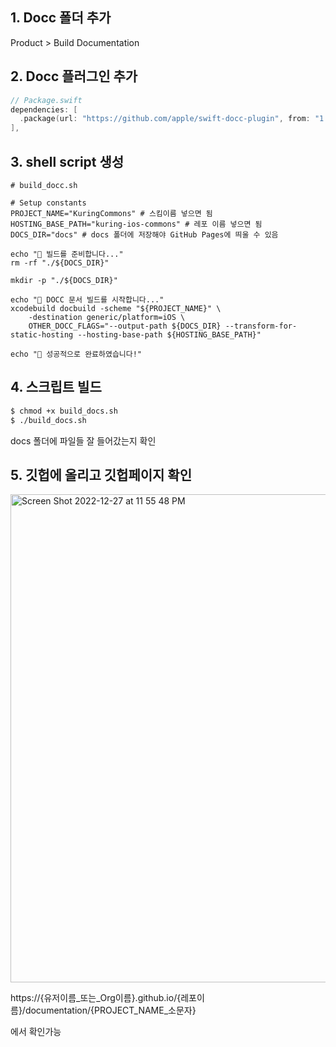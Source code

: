 ## 1. Docc 폴더 추가
Product > Build Documentation

## 2. Docc 플러그인 추가

```swift
// Package.swift
dependencies: [
  .package(url: "https://github.com/apple/swift-docc-plugin", from: "1.0.0"),
],
```

## 3. shell script 생성

```shell
# build_docc.sh

# Setup constants
PROJECT_NAME="KuringCommons" # 스킴이름 넣으면 됨
HOSTING_BASE_PATH="kuring-ios-commons" # 레포 이름 넣으면 됨
DOCS_DIR="docs" # docs 폴더에 저장해야 GitHub Pages에 띄울 수 있음

echo "🧹 빌드를 준비합니다..."
rm -rf "./${DOCS_DIR}"

mkdir -p "./${DOCS_DIR}"

echo "🔨 DOCC 문서 빌드를 시작합니다..."
xcodebuild docbuild -scheme "${PROJECT_NAME}" \
    -destination generic/platform=iOS \
    OTHER_DOCC_FLAGS="--output-path ${DOCS_DIR} --transform-for-static-hosting --hosting-base-path ${HOSTING_BASE_PATH}"

echo "🎉 성공적으로 완료하였습니다!"

```

## 4. 스크립트 빌드

```bash
$ chmod +x build_docs.sh
$ ./build_docs.sh
```

docs 폴더에 파일들 잘 들어갔는지 확인

## 5. 깃헙에 올리고 깃헙페이지 확인

<img width="781" alt="Screen Shot 2022-12-27 at 11 55 48 PM" src="https://user-images.githubusercontent.com/53814741/209683896-ecde4d98-0f25-415a-b042-154809c90e41.png">

https://{유저이름_또는_Org이름}.github.io/{레포이름}/documentation/{PROJECT_NAME_소문자}

에서 확인가능



